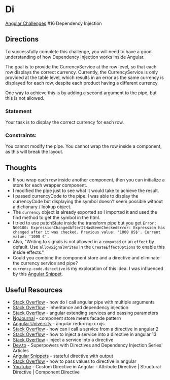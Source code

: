 # Di

[Angular Challenges](https://github.com/tomalaforge/angular-challenges) #16 Dependency Injection

## Directions

To successfully complete this challenge, you will need to have a good understanding of how Dependency Injection works inside Angular.

The goal is to provide the CurrencyService at the row level, so that each row displays the correct currency. Currently, the CurrencyService is only provided at the table level, which results in an error as the same currency is displayed for each row, despite each product having a different currency.

One way to achieve this is by adding a second argument to the pipe, but this is not allowed.

### Statement
Your task is to display the correct currency for each row.

### Constraints:
You cannot modify the pipe.
You cannot wrap the row inside a component, as this will break the layout.

## Thoughts

- If you wrap each row inside another component, then you can initialize a store for each wrapper component. 
- I modified the pipe just to see what it would take to achieve the result.  
- I passed currencyCode to the pipe.  I was able to display the currencyCode but displaying the symbol doesn't seem possible without a dictionary / lookup object.  
- The `currency` object is already exported so I imported it and used the find method to get the symbol in the html.
- I tried to use patchState inside the transform pipe but you get `Error: NG0100: ExpressionChangedAfterItHasBeenCheckedError: Expression has changed after it was checked. Previous value: '1000 US$'. Current value: '1000 €'.` 
- Also, "Writing to signals is not allowed in a `computed` or an `effect` by default. Use `allowSignalWrites` in the `CreateEffectOptions` to enable this inside effects."
- Could you combine the component store and a directive and eliminate the currency service and pipe?  
- `currency-code.directive` is my exploration of this idea.  I was influenced by this [Angular Snippet](https://angularsnippets.dev/snippets/stateful-directive-with-output/).

## Useful Resources

- [Stack Overflow](https://stackoverflow.com/questions/36816788/how-do-i-call-an-angular-2-pipe-with-multiple-arguments) - how do I call angular pipe with multiple arguments
- [Stack Overflow](https://stackoverflow.com/questions/39038791/inheritance-and-dependency-injection) - inheritance and dependency injection
- [Stack Overflow](https://stackoverflow.com/questions/34887596/angular-extending-services-and-passing-parameters) - angular extending services and passing parameters
- [NgJournal](https://ng-journal.com/blog/2022-12-08-ngrx-component-store-meets-facade-pattern/) - component store meets facade pattern
- [Angular University](https://blog.angular-university.io/angular-2-redux-ngrx-rxjs/) - angular redux ngrx rxjs
- [Stack Overflow](https://stackoverflow.com/questions/39570247/how-can-i-call-a-service-from-a-directive-in-angular-2) - how can i call a service from a directive in angular 2
- [Stack Overflow](https://stackoverflow.com/questions/71619121/how-to-inject-a-service-into-a-directive-in-angular-13) - how to inject a service into a directive in angular 13
- [Stack Overflow](https://stackoverflow.com/questions/15569168/can-i-inject-a-service-into-a-directive-in-angularjs) - inject a service into a directive
- [Dev.to](https://dev.to/armandotrue/series/22266) - Superpowers with Directives and Dependency Injection Series' Articles
- [Angular Snippets](https://angularsnippets.dev/snippets/stateful-directive-with-output/) - stateful directive with output
- [Stack Overflow](https://stackoverflow.com/questions/43124998/how-to-pass-values-to-directive-in-angular) - how to pass values to directive in angular
- [YouTube](https://www.youtube.com/watch?v=SK-xlWW4pOM) - Custom Directive in Angular - Attribute Directive | Structural Directive | Component Directive
